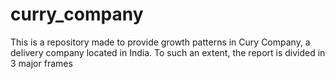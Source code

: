 # curry_company
This is a repository made to provide growth patterns in Cury Company, a delivery company located in India. To such an extent, the report is divided in 3 major frames
